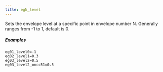 ```yaml
---
title: egN_level
---
```

Sets the envelope level at a specific point in envelope number N.
Generally ranges from -1 to 1, default is 0.

##### Examples

```
eg01_level0=-1
eg02_level1=0.3
eg03_level2=0.5
eg03_level2_oncc51=0.5
```

